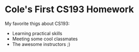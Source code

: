 # Cole's First CS193 Homework

My favorite thigs about CS193:
- Learning practical skills
- Meeting some cool classmates
- The awesome instructors ;)
